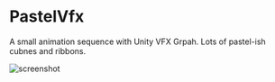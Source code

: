 # PastelVfx

A small animation sequence with Unity VFX Grpah. Lots of pastel-ish cubnes and ribbons.

![screenshot](https://i.imgur.com/tPyArOLl.jpg)
